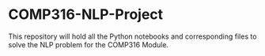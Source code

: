 # COMP316-NLP-Project
This repository will hold all the Python notebooks and corresponding files to solve the NLP problem for the COMP316 Module.
